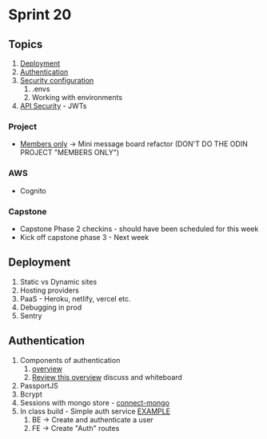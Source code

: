 # Sprint 20

## Topics

1. [Deployment](https://www.theodinproject.com/lessons/nodejs-deployment)
2. [Authentication](https://www.theodinproject.com/lessons/nodejs-authentication-basics)
3. [Security configuration](https://www.theodinproject.com/lessons/nodejs-security-configuration)
   1. .envs
   2. Working with environments
4. [API Security](https://www.theodinproject.com/lessons/nodejs-api-security) - JWTs

### Project
- [Members only](https://wood-hippodraco-641.notion.site/Members-only-message-board-3390e491cf8042eb9475e2eb4eee295e) -> Mini message board refactor (DON'T DO THE ODIN PROJECT "MEMBERS ONLY")

### AWS
- Cognito

### Capstone
- Capstone Phase 2 checkins - should have been scheduled for this week
- Kick off capstone phase 3 - Next week


## Deployment

1. Static vs Dynamic sites
2. Hosting providers
3. PaaS - Heroku, netlify, vercel etc. 
4. Debugging in prod
5. Sentry

## Authentication
1. Components of authentication
   1. [overview](https://dev.to/zachgoll/the-ultimate-guide-to-passport-js-k2l)
   2. [Review this overview](https://www.linkedin.com/pulse/ultimate-guide-implementing-authentication-javascript-amr-saafan/) discuss and whiteboard
2. PassportJS
3. Bcrypt
4. Sessions with mongo store - [connect-mongo](https://www.npmjs.com/package/connect-mongo)
5. In class build - Simple auth service [EXAMPLE](https://javascript.plainenglish.io/session-authentication-with-node-js-express-passport-and-mongodb-ffd1eea4521c)
   1. BE -> Create and authenticate a user
   2. FE -> Create "Auth" routes
